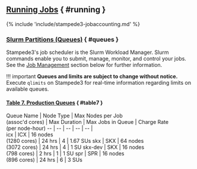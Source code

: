 ## [Running Jobs](#running) { #running }

{% include 'include/stampede3-jobaccounting.md' %}

<!-- ### [Slurm Job Scheduler](#running-slurm) { #running-slurm } -->


### [Slurm Partitions (Queues)](#queues) { #queues }

Stampede3's job scheduler is the Slurm Workload Manager. Slurm commands enable you to submit, manage, monitor, and control your jobs.  See the [Job Management](#jobmanagement) section below for further information. 

!!! important
	**Queues and limits are subject to change without notice.** <br>Execute `qlimits` on Stampede3 for real-time information regarding limits on available queues.  <!-- See Monitoring Jobs and Queues for additional information. -->

#### [Table 7. Production Queues](#table7) { #table7 }

Queue Name   | Node Type | Max Nodes per Job<br>(assoc'd cores) | Max Duration | Max Jobs in Queue | Charge Rate<br>(per node-hour)
--           | --        | --                                   | --           | --                |  
icx          | ICX       | 16 nodes<br>(1280 cores)             | 24 hrs       | 4                 | 1.67 SUs
skx          | SKX       | 64 nodes<br>(3072 cores)             | 24 hrs       | 4                 | 1 SU
skx-dev      | SKX       | 16 nodes<br>(798 cores)              | 2 hrs        | 1                 | 1 SU
spr          | SPR       | 16 nodes<br>(896 cores)              | 24 hrs       | 6                 | 3 SUs


<!-- **&#42; To request more nodes than are available in the skx-normal queue, submit a consulting (help desk) ticket. Include in your request reasonable evidence of your readiness to run under the conditions you're requesting. In most cases this should include your own strong or weak scaling results from Stampede3.** -->

<!-- 
### [Submitting Batch Jobs with sbatch]()

Use Slurm's sbatch command to submit a batch job to one of the Stampede3 queues:

	login1$ sbatch myjobscript

Here myjobscript is the name of a text file containing `#SBATCH` directives and shell commands that describe the particulars of the job you are submitting. The details of your job script's contents depend on the type of job you intend to run.

In your job script you (1) use `#SBATCH` directives to request computing resources (e.g. 10 nodes for 2 hrs); and then (2) use shell commands to specify what work you're going to do once your job begins. There are many possibilities: you might elect to launch a single application, or you might want to accomplish several steps in a workflow. You may even choose to launch more than one application at the same time. The details will vary, and there are many possibilities. But your own job script will probably include at least one launch line that is a variation of one of the examples described here.

Your job will run in the environment it inherits at submission time; this environment includes the modules you have loaded and the current working directory. In most cases you should run your applications(s) after loading the same modules that you used to build them. You can of course use your job submission script to modify this environment by defining new environment variables; changing the values of existing environment variables; loading or unloading modules; changing directory; or specifying relative or absolute paths to files. **Do not** use the Slurm `--export` option to manage your job's environment: doing so can interfere with the way the system propagates the inherited environment.

The Common `sbatch` Options table below describes some of the most common sbatch command options. Slurm directives begin with `#SBATCH`; most have a short form (e.g. `-N`) and a long form (e.g. `--nodes`). You can pass options to sbatch using either the command line or job script; most users find that the job script is the easier approach. The first line of your job script must specify the interpreter that will parse non-Slurm commands; in most cases #!/bin/bash or #!/bin/csh is the right choice. Avoid `#!/bin/sh` (its startup behavior can lead to subtle problems on Stampede3), and do not include comments or any other characters on this first line. All `#SBATCH` directives must precede all shell commands. Note also that certain `#SBATCH` options or combinations of options are mandatory, while others are not available on Stampede3.
-->
<!-- 
#### [Table 8. Common sbatch Options](#table8)

Option | Argument | Comments
--- | --- | ---
`-p`  | queue_name | Submits to queue (partition) designated by queue_name
`-J`  | job_name   | Job Name
`-N`  | total_nodes | Required. Define the resources you need by specifying either:<br>(1) `-N` and `-n`; or<br>(2) `-N` and `-ntasks-per-node`.
`-n`  | total_tasks | This is total MPI tasks in this job. See `-N` above for a good way to use this option. When using this option in a non-MPI job, it is usually best to set it to the same value as `-N`.
`-ntasks-per-node`<br>or<br>`-tasks-per-node` | tasks_per_node | This is MPI tasks per node. See `-N` above for a good way to use this option. When using this option in a non-MPI job, it is usually best to set `-ntasks-per-node` to 1.
`-t  | hh:mm:ss | Required. Wall clock time for job.
`-mail-user=` | email_address | Specify the email address to use for notifications. Use with the `-mail-type=` flag below.
`-mail-type=` | begin, end, fail, or all | Specify when user notifications are to be sent (one option per line).
`-o`  | output_file | Direct job standard output to output_file (without `-e` option error goes to this file)
`-e`  | error_file | Direct job error output to error_file
`-d=` | afterok:jobid | Specifies a dependency: this run will start only after the specified job (jobid) successfully finishes
`-A`  | projectid | Charge job to the specified project/allocation number. This option is only necessary for logins associated with multiple projects.
`-a`<br>or<br>`-array` | N/A | Not available. Use the launcher module for parameter sweeps and other collections of related serial jobs.
`-mem`  | N/A | Not available. If you attempt to use this option, the scheduler will not accept your job.
`-export=` | N/A | Avoid this option on Stampede3. Using it is rarely necessary and can interfere with the way the system propagates your environment.

By default, Slurm writes all console output to a file named "slurm-%j.out", where `%j` is the numerical job ID. To specify a different filename use the `-o` option. To save `stdout` (standard out) and `stderr` (standard error) to separate files, specify both `-o` and `-e` options.
-->
